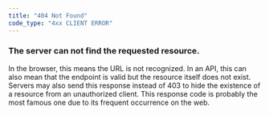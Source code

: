```yaml
---
title: "404 Not Found"
code_type: "4xx CLIENT ERROR"
---
```


### The server can not find the requested resource.

In the browser, this means the URL is not recognized. In an API, this can
also mean that the endpoint is valid but the resource itself does not exist.
Servers may also send this response instead of 403 to hide the existence of
a resource from an unauthorized client. This response code is probably the
most famous one due to its frequent occurrence on the web.
